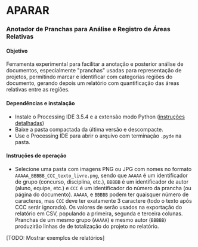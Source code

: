 # APARAR 

### Anotador de Pranchas para Análise e Registro de Áreas Relativas

#### Objetivo
Ferramenta experimental para facilitar a anotação e posterior análise de documentos, especialmente "pranchas" usadas para representação de projetos, permitindo  marcar e identificar com categorias regiões do documento, gerando depois um relatório com quantificação das áreas relativas entre as regiões.

#### Dependências e instalação
 - Instale o Processing IDE 3.5.4 e a extensão modo Python ([instruções detalhadas](https://abav.lugaralgum.com/como-instalar-o-processing-modo-python/))
 - Baixe a pasta compactada da última versão e descompacte.
 - Use o Processing IDE para abrir o arquivo com terminação `.pyde` na pasta.

#### Instruções de operação

- Selecione uma pasta com imagens PNG ou JPG com nomes no formato `AAAAA_BBBBB_CCC_texto_livre.png`, sendo que `AAAAA` é um identificador de grupo (concurso, disciplina, etc.), `BBBBB` é um identificador de autor (aluno, equipe, etc.) e `CCC` é um identificador do número da prancha (ou página do documento). `AAAAA`, e `BBBBB` podem ter quaisquer número de caracteres, mas `CCC` deve ter exatamente 3 caractere (todo o texto após CCC serár ignorado). Os valores de serão usados na exportação do relatório em CSV, populando a primeira, segunda e terceira colunas. Pranchas de um mesmo grupo (`AAAAA`) e mesmo autor (`BBBBB`) produzirão linhas de de totalização do projeto no relatório.

[TODO: Mostrar exemplos de relatórios]
